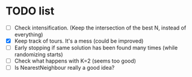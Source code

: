 # TODO list

- [ ] Check intensification. (Keep the intersection of the best N, instead of everything)
- [X] Keep track of tours. It's a mess (could be improved)
- [ ] Early stopping if same solution has been found many times (while randomizing starts)
- [ ] Check what happens with K=2 (seems too good)
- [ ] Is NearestNeighbour really a good idea?